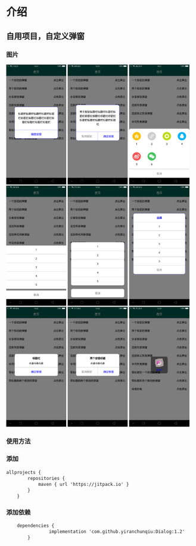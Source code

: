 # 介绍
## 自用项目，自定义弹窗

### 图片
<div style="align: center">
       <img src="https://github.com/yiranchunqiu/Dialog/blob/master/pic/%E5%9B%BE%E7%89%871.png" width="32%">
       <img src="https://github.com/yiranchunqiu/Dialog/blob/master/pic/%E5%9B%BE%E7%89%872.png" width="32%">
       <img src="https://github.com/yiranchunqiu/Dialog/blob/master/pic/%E5%9B%BE%E7%89%873.png" width="32%">
       <img src="https://github.com/yiranchunqiu/Dialog/blob/master/pic/%E5%9B%BE%E7%89%874.png" width="32%">
       <img src="https://github.com/yiranchunqiu/Dialog/blob/master/pic/%E5%9B%BE%E7%89%875.png" width="32%">
       <img src="https://github.com/yiranchunqiu/Dialog/blob/master/pic/%E5%9B%BE%E7%89%876.png" width="32%">
       <img src="https://github.com/yiranchunqiu/Dialog/blob/master/pic/%E5%9B%BE%E7%89%877.png" width="32%">
       <img src="https://github.com/yiranchunqiu/Dialog/blob/master/pic/%E5%9B%BE%E7%89%878.png" width="32%">
       <img src="https://github.com/yiranchunqiu/Dialog/blob/master/pic/%E5%9B%BE%E7%89%879.png" width="32%">
</div>

### 使用方法
### 添加

```
allprojects {
 		repositories {
 			maven { url 'https://jitpack.io' }
 		}
 	}
```

### 添加依赖

```
 	dependencies {
    	        implementation 'com.github.yiranchunqiu:Dialog:1.2'
    	}
```